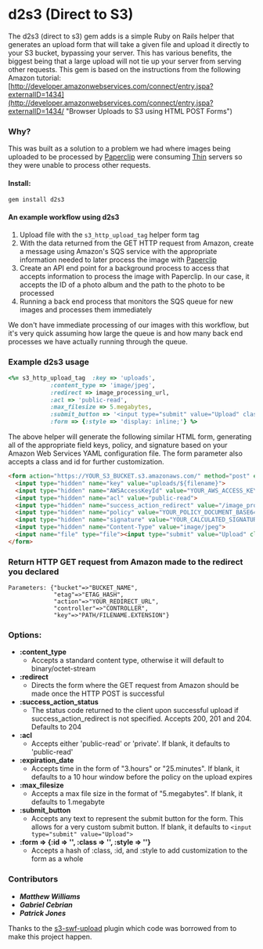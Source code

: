 # **d2s3 (Direct to S3)**
The d2s3 (direct to s3) gem adds is a simple Ruby on Rails helper that generates an upload form that will take a given file and upload it directly to your S3 bucket, bypassing your server.  This has various benefits, the biggest being that a large upload will not tie up your server from serving other requests.  This gem is based on the instructions from the following Amazon tutorial: [http://developer.amazonwebservices.com/connect/entry.jspa?externalID=1434](http://developer.amazonwebservices.com/connect/entry.jspa?externalID=1434/ "Browser Uploads to S3 using HTML POST Forms")

### Why?
This was built as a solution to a problem we had where images being uploaded to be processed by [Paperclip](http://thoughtbot.com/projects/paperclip "Thoughtbot - Paperclip") were consuming [Thin](http://code.macournoyer.com/thin/ "Thin - Another Web Server") servers so they were unable to process other requests.

#### Install:

	gem install d2s3

#### An example workflow using d2s3
 1. Upload file with the `s3_http_upload_tag` helper form tag
 2. With the data returned from the GET HTTP request from Amazon, create a message using Amazon's SQS service with the appropriate information needed to later process the image with [Paperclip](http://thoughtbot.com/projects/paperclip "Thoughtbot - Paperclip")
 3. Create an API end point for a background process to access that accepts information to process the image with Paperclip.  In our case, it accepts the ID of a photo album and the path to the photo to be processed
 4. Running a back end process that monitors the SQS queue for new images and processes them immediately

We don't have immediate processing of our images with this workflow, but it's very quick assuming how large the queue is and how many back end processes we have actually running through the queue.

### Example d2s3 usage
```ruby
<%= s3_http_upload_tag 	:key => 'uploads',
			:content_type => 'image/jpeg',
			:redirect => image_processing_url,
			:acl => 'public-read',
			:max_filesize => 5.megabytes,
			:submit_button => '<input type="submit" value="Upload" class="button" id="upload-button">',
			:form => {:style => 'display: inline;'} %>
```
The above helper will generate the following similar HTML form, generating all of the appropriate field keys, policy, and signature based on your Amazon Web Services YAML configuration file. The form parameter also accepts a class and id for further customization.
```html
<form action="https://YOUR_S3_BUCKET.s3.amazonaws.com/" method="post" enctype="multipart/form-data" style="display: inline;">
  <input type="hidden" name="key" value="uploads/${filename}">
  <input type="hidden" name="AWSAccessKeyId" value="YOUR_AWS_ACCESS_KEY">
  <input type="hidden" name="acl" value="public-read">
  <input type="hidden" name="success_action_redirect" value="/image_processing_url">
  <input type="hidden" name="policy" value="YOUR_POLICY_DOCUMENT_BASE64_ENCODED">
  <input type="hidden" name="signature" value="YOUR_CALCULATED_SIGNATURE">
  <input type="hidden" name="Content-Type" value="image/jpeg">
  <input name="file" type="file"><input type="submit" value="Upload" class="button" id="upload-button">
</form>
```
### Return HTTP GET request from Amazon made to the redirect you declared
    Parameters: {"bucket"=>"BUCKET_NAME",
                 "etag"=>"ETAG_HASH",
                 "action"=>"YOUR_REDIRECT_URL",
                 "controller"=>"CONTROLLER",
                 "key"=>"PATH/FILENAME.EXTENSION"}

### Options:
* **:content_type**
  * Accepts a standard content type, otherwise it will default to binary/octet-stream
* **:redirect**
  * Directs the form where the GET request from Amazon should be made once the HTTP POST is successful
* **:success\_action\_status**
  * The status code returned to the client upon successful upload if success_action_redirect is not specified. Accepts 200, 201 and 204. Defaults to 204
* **:acl**
  * Accepts either 'public-read' or 'private'.  If blank, it defaults to 'public-read'
* **:expiration_date**
  * Accepts time in the form of "3.hours" or "25.minutes".  If blank, it defaults to a 10 hour window before the policy on the upload expires
* **:max_filesize**
  * Accepts a max file size in the format of "5.megabytes".  If blank, it defaults to 1.megabyte
* **:submit_button**
  * Accepts any text to represent the submit button for the form.  This allows for a very custom submit button.  If blank, it defaults to `<input type="submit" value="Upload">`
* **:form => {:id => '', :class => '', :style => ''}**
  * Accepts a hash of :class, :id, and :style to add customization to the form as a whole

### **Contributors**
* _**Matthew Williams**_
* _**Gabriel Cebrian**_
* _**Patrick Jones**_

Thanks to the [s3-swf-upload](http://github.com/elcgit/s3-swf-upload-plugin/tree/master "s3-swf-upload GitHub Project Page") plugin which code was borrowed from to make this project happen.
